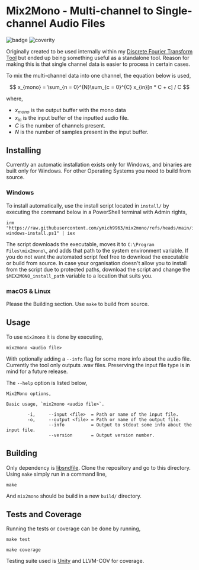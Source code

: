 # Mix2Mono - Multi-channel to Single-channel Audio Files
![badge](https://badgen.net/badge/Coverage/100/blue) ![coverity](https://scan.coverity.com/projects/31713/badge.svg)

Originally created to be used internally within my [Discrete Fourier Transform Tool](https://github.com/ymich9963/dftt) but ended up being something useful as a standalone tool. Reason for making this is that single channel data is easier to process in certain cases.

To mix the multi-channel data into one channel, the equation below is used,

$$
x_{mono} = \sum_{n = 0}^{N}\sum_{c = 0}^{C} x_{in}[n * C + c] / C 
$$

where,
- $x_{mono}$ is the output buffer with the mono data
- $x_{in}$ is the input buffer of the inputted audio file.
- $C$ is the number of channels present.
- $N$ is the number of samples present in the input buffer.

## Installing
Currently an automatic installation exists only for Windows, and binaries are built only for Windows. For other Operating Systems you need to build from source.

### Windows
To install automatically, use the install script located in `install/` by executing the command below in a PowerShell terminal with Admin rights,

```
irm "https://raw.githubusercontent.com/ymich9963/mix2mono/refs/heads/main/install/mix2mono-windows-install.ps1" | iex
```

The script downloads the executable, moves it to `C:\Program Files\mix2mono\`, and adds that path to the system environment variable. If you do not want the automated script feel free to download the executable or build from source. In case your organisation doesn't allow you to install from the script due to protected paths, download the script and change the `$MIX2MONO_install_path` variable to a location that suits you.

### macOS & Linux
Please the Building section. Use `make` to build from source.

## Usage 
To use `mix2mono` it is done by executing,
```
mix2mono <audio file>
```
With optionally adding a `--info` flag for some more info about the audio file. Currently the tool only outputs .wav files. Preserving the input file type is in mind for a future release.

The `--help` option is listed below,
```
Mix2Mono options,

Basic usage, `mix2mono <audio file>`.

        -i,     --input <file>  = Path or name of the input file.
        -o,     --output <file> = Path or name of the output file.
                --info          = Output to stdout some info about the input file.
                --version       = Output version number.
```
 
## Building
Only dependency is [libsndfile](https://github.com/libsndfile/libsndfile). Clone the repository and go to this directory. Using `make` simply run in a command line,
```
make
```
And `mix2mono` should be build in a new `build/` directory.

## Tests and Coverage
Running the tests or coverage can be done by running,
```
make test
```
```
make coverage
```
Testing suite used is [Unity](https://github.com/ThrowTheSwitch/Unity) and LLVM-COV for coverage.

